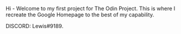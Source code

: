 Hi - Welcome to my first project for The Odin Project. This is where I recreate the Google Homepage to the best of my capability. 

DISCORD: Lewis#9189.